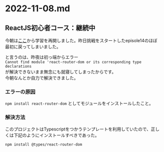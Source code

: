 # 2022-11-08.md

## ReactJS初心者コース：継続中

今朝は[ここ](https://www.youtube.com/watch?v=yZqBVLcWSn8&list=PLpPqplz6dKxW5ZfERUPoYTtNUNvrEebAR&index=14&t=62s)から学習を再開しました。昨日挑戦をスタートしたepisole14のほぼ最初に戻ってしまいました。

と言うのは、昨夜は初っ端からエラー  
```Cannot find module 'react-router-dom or its corresponding type declarations```   
が解決できないまま無念にも就寝してしまったからです。  
今朝なんとか自力で解決できました。

### エラーの原因

```npm install react-router-dom``` としてモジュールをインストールしたこと。

### 解決方法

このプロジェクトはTypescriptをつかうテンプレートを利用していたので、正しくは下記のようにインストールすべきであった。

```npm install @types/react-router-dom```
